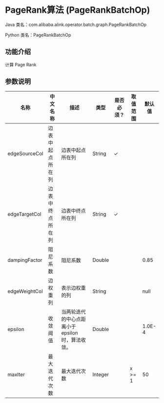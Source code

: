 # PageRank算法 (PageRankBatchOp)
Java 类名：com.alibaba.alink.operator.batch.graph.PageRankBatchOp

Python 类名：PageRankBatchOp


## 功能介绍

计算 Page Rank

## 参数说明


| 名称 | 中文名称 | 描述 | 类型 | 是否必须？ | 取值范围 | 默认值 |
| --- | --- | --- | --- | --- | --- | --- |
| edgeSourceCol | 边表中起点所在列 | 边表中起点所在列 | String | ✓ |  |  |
| edgeTargetCol | 边表中终点所在列 | 边表中终点所在列 | String | ✓ |  |  |
| dampingFactor | 阻尼系数 | 阻尼系数 | Double |  |  | 0.85 |
| edgeWeightCol | 边权重列 | 表示边权重的列 | String |  |  | null |
| epsilon | 收敛阈值 | 当两轮迭代的中心点距离小于epsilon时，算法收敛。 | Double |  |  | 1.0E-4 |
| maxIter | 最大迭代次数 | 最大迭代次数 | Integer |  | x >= 1 | 50 |

